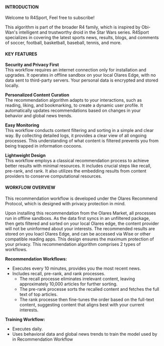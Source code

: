 #### INTRODUCTION

Welcome to R4Sport, Feel free to subscribe!

This algorithm is part of the broader R4 family, which is inspired by Obi-Wan's intelligent and trustworthy droid in the Star Wars series. R4Sport specializes in covering the latest sports news, results, blogs, and comments of soccer, football, basketball, baseball, tennis, and more.

#### KEY FEATURES
**Security and Privacy First** <br> 
This workflow requires an internet connection only for installation and upgrades. It operates in offline sandbox on your local Olares Edge, with no data sent to third-party servers. Your personal data is encrypted and stored locally.

**Personalized Content Curation**<br>
The recommendation algorithm adapts to your interactions, such as reading, liking, and bookmarking, to create a dynamic user profile. It automatically updates recommendations based on changes in your behavior and global news trends.

**Easy Monitoring**<br>
This workflow conducts content filtering and sorting in a simple and clear way. By collecting detailed logs, it provides a clear view of all ongoing processes. This understanding of what content is filtered prevents you from being trapped in information cocoons.

**Lightweight Design**<br>
This workflow employs a classical recommendation process to achieve better results with minimal resources. It includes crucial steps like recall, pre-rank, and rank. It also utilizes the embedding results from content providers to conserve computational resources.

#### WORKFLOW OVERVIEW

This recommendation workflow is developed under the Olares Recommend Protocol, which is designed with privacy protection in mind.

Upon installing this recommendation from the Olares Market, all processes run in offline sandboxs. As the data first syncs in an unfiltered package, then gets filtered and sorted on your local Olares edge, the content provider will not be uninformed about your interests. The recommended results are stored on you loacl Olares Edge, and can be accessed via Wise or other compatible reading apps. This design ensures the maximum protection of your privacy. This recommendation algorithm comprises 2 types of workflows.

**Recommendation Workflows:**
- Executes every 10 minutes, provides you the most recent news.
- Includes recall, pre-rank, and rank processes. 
    - The recall processe eliminates irrelevant content, leaving approximately 10,000 articles for further sorting.
    - The pre-rank processe sorts the recalled content and fetches the full text of top articles. 
    - The rank processe then fine-tunes the order based on the full-text content, suggesting content that aligns best with your current interests.

**Training Workflow:**
- Executes daily.
- Uses behavioral data and global news trends to train the model used by in Recommendation Workflow



